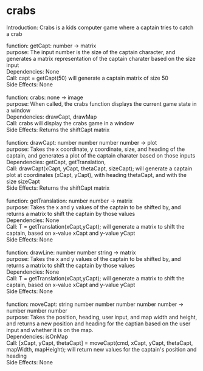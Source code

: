 # crabs

Introduction: Crabs is a kids computer game where a captain tries to catch a crab

function: getCapt: number -> matrix <br>
purpose: The input number is the size of the captain character, and generates a matrix representation of the captain charater based on the size input <br>
Dependencies: None <br>
Call: capt = getCapt(50) will generate a captain matrix of size 50 <br>
Side Effects: None <br>
<br>
function: crabs: none -> image <br>
purpose: When called, the crabs function displays the current game state in a window  <br>
Dependencies: drawCapt, drawMap <br>
Call: crabs will display the crabs game in a window <br>
Side Effects: Returns the shiftCapt matrix <br>
<br>
function: drawCapt: number number number number -> plot <br>
purpose: Takes the x coordinate, y coordinate, size, and heading of the captain, and generates a plot of the captain charater based on those inputs <br>
Dependencies: getCapt, getTranslation,  <br>
Call: drawCapt(xCapt, yCapt, thetaCapt, sizeCapt); will generate a captain plot at coordinates (xCapt, yCapt), with heading thetaCapt, and with the size sizeCapt <br>
Side Effects: Returns the shiftCapt matrix <br>
<br>
function: getTranslation: number number -> matrix <br>
purpose: Takes the x and y values of the captain to be shifted by, and returns a matrix to shift the captain by those values <br>
Dependencies: None  <br>
Call: T = getTranslation(xCapt,yCapt); will generate a matrix to shift the captain, based on x-value xCapt and y-value yCapt <br>
Side Effects: None <br>
<br>
function: drawLine: number number string -> matrix <br>
purpose: Takes the x and y values of the captain to be shifted by, and returns a matrix to shift the captain by those values <br>
Dependencies: None  <br>
Call: T = getTranslation(xCapt,yCapt); will generate a matrix to shift the captain, based on x-value xCapt and y-value yCapt <br>
Side Effects: None <br>
<br>
function: moveCapt: string number number number number number -> number number number <br>
purpose: Takes the position, heading, user input, and map width and height, and returns a new position and heading for the captian based on the user input and whether it is on the map. <br>
Dependencies: isOnMap  <br>
Call: [xCapt, yCapt, thetaCapt] = moveCapt(cmd, xCapt, yCapt, thetaCapt, mapWidth, mapHeight); will return new values for the captain's position and heading <br>
Side Effects: None <br>
<br>


